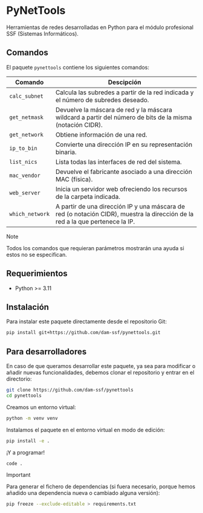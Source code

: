 # PyNetTools

Herramientas de redes desarrolladas en Python para el módulo profesional SSF (Sistemas Informáticos).

## Comandos

El paquete `pynettools` contiene los siguientes comandos:

| Comando         | Descipción                                                                                                                    |
| --------------- | ----------------------------------------------------------------------------------------------------------------------------- |
| `calc_subnet`   | Calcula las subredes a partir de la red indicada y el número de subredes deseado.                                             |
| `get_netmask`   | Devuelve la máscara de red y la máscara wildcard a partir del número de bits de la misma (notación CIDR).                     |
| `get_network`   | Obtiene información de una red.                                                                                               |
| `ip_to_bin`     | Convierte una dirección IP en su representación binaria.                                                                      |
| `list_nics`     | Lista todas las interfaces de red del sistema.                                                                                |
| `mac_vendor`    | Devuelve el fabricante asociado a una dirección MAC (física).                                                                 |
| `web_server`    | Inicia un servidor web ofreciendo los recursos de la carpeta indicada.                                                        |
| `which_network` | A partir de una dirección IP y una máscara de red (o notación CIDR), muestra la dirección de la red a la que pertenece la IP. |

> [!NOTE] 
> Todos los comandos que requieran parámetros mostrarán una ayuda si estos no se especifican.

## Requerimientos

- Python >= 3.11

## Instalación

Para instalar este paquete directamente desde el repositorio Git:

```bash
pip install git+https://github.com/dam-ssf/pynettools.git
```

## Para desarrolladores

En caso de que queramos desarrollar este paquete, ya sea para modificar o añadir nuevas funcionalidades, debemos clonar el repositorio y entrar en el directorio:

```bash
git clone https://github.com/dam-ssf/pynettools
cd pynettools
```

Creamos un entorno virtual:

```bash
python -m venv venv
```

Instalamos el paquete en el entorno virtual en modo de edición:

```bash
pip install -e .
```

¡Y a programar!

```bash
code .
```

> [!IMPORTANT]
> Para generar el fichero de dependencias (si fuera necesario, porque hemos añadido una dependencia nueva o cambiado alguna versión):
> 
> ```bash
> pip freeze --exclude-editable > requirements.txt
> ```
